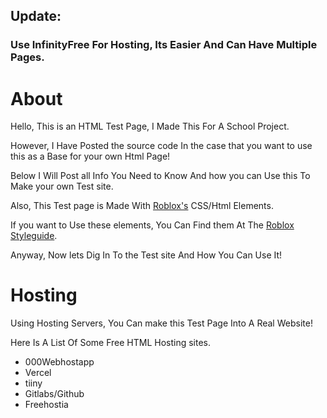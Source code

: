 

## Update: 

### Use InfinityFree For Hosting, Its Easier And Can Have Multiple Pages.

# About

Hello, This is an HTML Test Page, I Made This For A School Project.

However, I Have Posted the source code In the case that you want to use this as a Base for your own Html Page!

Below I Will Post all Info You Need to Know And how you can Use this To Make your own Test site.

Also, This Test page is Made With [Roblox's](https://roblox.com.com/) CSS/Html Elements.

If you want to Use these elements, You Can Find them At The [Roblox Styleguide](https://roblox.com/reference/styleguide).

Anyway, Now lets Dig In To the Test site And How You Can Use It!

# Hosting

Using Hosting Servers, You Can make this Test Page Into A Real Website!

Here Is A List Of Some Free HTML Hosting sites.

- 000Webhostapp
- Vercel
- tiiny
- Gitlabs/Github
- Freehostia




